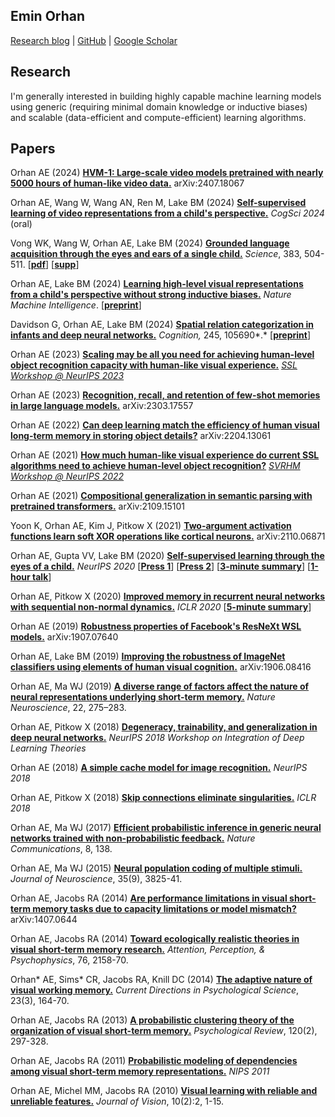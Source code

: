 ## **Emin Orhan**

[Research blog](http://severelytheoretical.wordpress.com/)  |  [GitHub](https://github.com/eminorhan)  |  [Google Scholar](https://scholar.google.com/citations?user=YkT8jLoAAAAJ\&hl=en)

## **Research**

I'm generally interested in building highly capable machine learning models using generic (requiring minimal domain knowledge or inductive biases) and scalable (data-efficient and compute-efficient) learning algorithms.

## **Papers**

Orhan AE (2024) [**HVM-1: Large-scale video models pretrained with nearly 5000 hours of human-like video data.**](https://arxiv.org/abs/2407.18067) arXiv:2407.18067

Orhan AE, Wang W, Wang AN, Ren M, Lake BM (2024) [**Self-supervised learning of video representations from a child's perspective.**](https://arxiv.org/abs/2402.00300) *CogSci 2024* (oral)

Vong WK, Wang W, Orhan AE, Lake BM (2024) [**Grounded language acquisition through the eyes and ears of a single child.**](https://www.science.org/doi/10.1126/science.adi1374) *Science*, 383, 504-511. \[[**pdf**](https://drive.google.com/file/d/1nlZpnp2RCjd8ce0DIF6iNIXNTIARbis8/view?usp=sharing)\] \[[**supp**](https://drive.google.com/file/d/15zBYbhL1s\_4sZIMgLFhRcBHlCXaJOPcf/view?usp=sharing)\]

Orhan AE, Lake BM (2024) [**Learning high-level visual representations from a child's perspective without strong inductive biases.**](https://www.nature.com/articles/s42256-024-00802-0) *Nature Machine Intelligence*. \[[**preprint**](https://arxiv.org/abs/2305.15372)\]

Davidson G, Orhan AE, Lake BM (2024) [**Spatial relation categorization in infants and deep neural networks.**](https://www.sciencedirect.com/science/article/pii/S0010027723003244) *Cognition,* 245, 105690*.* \[[**preprint**](https://psyarxiv.com/ykejp/)\]

Orhan AE (2023) [**Scaling may be all you need for achieving human-level object recognition capacity with human-like visual experience.**](https://arxiv.org/abs/2308.03712) [*SSL Workshop @ NeurIPS 2023*](https://sslneurips23.github.io/)

Orhan AE (2023) [**Recognition, recall, and retention of few-shot memories in large language models.**](https://arxiv.org/abs/2303.17557) arXiv:2303.17557

Orhan AE (2022) [**Can deep learning match the efficiency of human visual long-term memory in storing object details?**](https://arxiv.org/abs/2204.13061) arXiv:2204.13061

Orhan AE (2021) [**How much human-like visual experience do current SSL algorithms need to achieve human-level object recognition?**](https://arxiv.org/abs/2109.11523) [*SVRHM Workshop @ NeurIPS 2022*](https://www.svrhm.com/)

Orhan AE (2021) [**Compositional generalization in semantic parsing with pretrained transformers.**](https://arxiv.org/abs/2109.15101) arXiv:2109.15101

Yoon K, Orhan AE, Kim J, Pitkow X (2021) [**Two-argument activation functions learn soft XOR operations like cortical neurons.**](https://arxiv.org/abs/2110.06871) arXiv:2110.06871

Orhan AE, Gupta VV, Lake BM (2020) [**Self-supervised learning through the eyes of a child.**](https://arxiv.org/abs/2007.16189) *NeurIPS 2020* \[[**Press 1**](https://www.newscientist.com/article/2251529-baby-mounted-cameras-teach-ai-to-see-through-a-childs-eyes/)\] \[[**Press 2**](https://www.digitaltrends.com/news/ai-view-world-eyes-of-a-child/?itm\_medium=topic\&itm\_source=145\&itm\_content=2x2\&itm\_term=2356592)\] \[[**3-minute summary**](https://studio.slideslive.com/web\_recorder/share/20201021T150932Z\_\_NeurIPS\_posters\_\_18891\_\_self-supervised-learning-throu?s=06033610-5cd0-4af3-b178-31001bfdad25)\] \[[**1-hour talk**](https://drive.google.com/file/d/1oaItSsSMx8dES4FaraLVOT9ZtF06BiZ-/view?usp=sharing)\]

Orhan AE, Pitkow X (2020) [**Improved memory in recurrent neural networks with sequential non-normal dynamics.**](https://openreview.net/forum?id=ryx1wRNFvB) *ICLR 2020* \[[**5-minute summary**](https://iclr.cc/virtual\_2020/poster\_ryx1wRNFvB.html)\]

Orhan AE (2019) [**Robustness properties of Facebook's ResNeXt WSL models.**](https://arxiv.org/abs/1907.07640) arXiv:1907.07640

Orhan AE, Lake BM (2019) [**Improving the robustness of ImageNet classifiers using elements of human visual cognition.**](https://arxiv.org/abs/1906.08416) arXiv:1906.08416

Orhan AE, Ma WJ (2019) [**A diverse range of factors affect the nature of neural representations underlying short-term memory.**](https://www.nature.com/articles/s41593-018-0314-y) *Nature Neuroscience*, 22, 275–283.

Orhan AE, Pitkow X (2018) [**Degeneracy, trainability, and generalization in deep neural networks.**](https://drive.google.com/file/d/1aHGSfzI63hoiGlXBIWyF1w5Y2agQa5Y3/view?usp=sharing) *NeurIPS 2018 Workshop on Integration of Deep Learning Theories*

Orhan AE (2018) [**A simple cache model for image recognition.**](http://papers.nips.cc/paper/8214-a-simple-cache-model-for-image-recognition) *NeurIPS* *2018*

Orhan AE, Pitkow X (2018) [**Skip connections eliminate singularities.**](https://openreview.net/forum?id=HkwBEMWCZ) *ICLR* *2018*

Orhan AE, Ma WJ (2017) [**Efficient probabilistic inference in generic neural networks trained with non-probabilistic feedback.**](https://www.nature.com/articles/s41467-017-00181-8) *Nature Communications*, 8, 138\.

Orhan AE, Ma WJ (2015) [**Neural population coding of multiple stimuli.**](http://www.jneurosci.org/content/35/9/3825.short) *Journal of Neuroscience*, 35(9), 3825-41.

Orhan AE, Jacobs RA (2014) [**Are performance limitations in visual short-term memory tasks due to capacity limitations or model mismatch?**](http://arxiv.org/abs/1407.0644) arXiv:1407.0644 

Orhan AE, Jacobs RA (2014) [**Toward ecologically realistic theories in visual short-term memory research.**](https://link.springer.com/article/10.3758/s13414-014-0649-8) *Attention, Perception, & Psychophysics*, 76, 2158-70.

Orhan\* AE, Sims\* CR, Jacobs RA, Knill DC (2014) [**The adaptive nature of visual working memory.**](http://journals.sagepub.com/doi/abs/10.1177/0963721414529144?journalCode=cdpa) *Current Directions in Psychological Science*, 23(3), 164-70.

Orhan AE, Jacobs RA (2013) [**A probabilistic clustering theory of the organization of visual short-term memory.**](http://psycnet.apa.org/record/2013-02697-001) *Psychological Review*, 120(2), 297-328.

Orhan AE, Jacobs RA (2011) [**Probabilistic modeling of dependencies among visual short-term memory representations.**](https://papers.nips.cc/paper/4320-probabilistic-modeling-of-dependencies-among-visual-short-term-memory-representations) *NIPS 2011*

Orhan AE, Michel MM, Jacobs RA (2010) [**Visual learning with reliable and unreliable features.**](https://jov.arvojournals.org/article.aspx?articleid=2121114) *Journal of Vision*, 10(2):2, 1-15.

